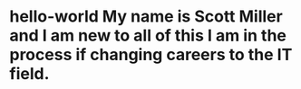 # hello-world My name is Scott Miller and I am new to all of this I am in the process if changing careers to the IT field.
